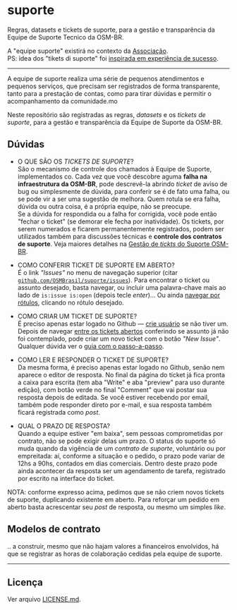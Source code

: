 # suporte
Regras, datasets e tickets de suporte, para a gestão e transparência da Equipe de Suporte Tecnico da OSM-BR.

A "equipe suporte" existirá no contexto da [Associação](https://wiki.openstreetmap.org/wiki/WikiProject_Brazil/Associa%C3%A7%C3%A3o). <br/>PS: idea dos "tikets di suporte" foi [inspirada em experiência de sucesso](https://github.com/okfn-brasil/suporte/issues?utf8=✓&q=is%3Aissue++).

-----

A equipe de suporte realiza uma série de pequenos atendimentos e pequenos serviços, que precisam ser registrados de forma transparente, tanto para a prestação de contas, como para tirar dúvidas e permitir o acompanhamento da comunidade.mo  

Neste repositório são registradas as regras, *datasets* e os _tickets de suporte_, para a gestão e transparência da Equipe de Suporte da OSM-BR.

## Dúvidas

* O QUE SÂO OS _TICKETS DE SUPORTE_?<br/> São o mecanismo de controle dos chamados à Equipe de Suporte, implementados co. Cada vez que você descobre aguma **falha na infraestrutura da OSM-BR**, pode descrevê-la abrindo *ticket* de aviso de bug ou simplesmente de dúvida, para conferir se é de fato uma falha, ou se pode vir a ser uma sugestão de melhora. Quem rotula se era falha, dúvida ou outra coisa, é a própria equipe, não se preocupe. <br/>Se a dúvida for respondida ou a falha for corrigida, você pode então "fechar o ticket" (se demorar ele fecha por inatividade). Os tickets, por serem numerados e ficarem permanentemente registrados, podem ser utilizados também para discussões técnicas e **controle dos contratos de suporte**. Veja maiores detalhes na [Gestão de _tickts_ do Suporte OSM-BR](docs/tickets.md).

* COMO CONFERIR TICKET DE SUPORTE EM ABERTO?<br/> É o link *"Issues"* no menu de navegação superior (citar [`github.com/OSMBrasil/suporte/issues`](https://github.com/OSMBrasil/suporte/issues)). Para encontrar o ticket ou assunto desejado, basta navegar, ou incluir uma palavra-chave mais ao lado de `is:issue is:open` (depois tecle *enter*)...  Ou ainda [navegar por rótulos](https://github.com/OSMBrasil/suporte/labels), clicando no rótulo desejado.

* COMO CRIAR UM TICKET DE SUPORTE?<br/> É preciso apenas estar logado no Github &mdash; [crie usuário](https://github.com/join) se não tiver um. Depois de navegar [entre os tickets abertos](https://github.com/OSMBrasil/suporte/issues) conferindo se assunto já não foi contemplado, pode criar um novo ticket com o botão *"New Issue"*. Qualquer dúvida ver o [guia com o passo-a-passo](https://help.github.com/articles/creating-an-issue/).

* COMO LER E RESPONDER O TICKET DE SUPORTE?<br/> Da mesma forma,  é preciso apenas estar logado no Github, senão nem aparece o editor de resposta. No final da página do tícket já fica pronta a caixa para escrita (tem aba "Write" e aba "preview" para uso durante edição), com botão verde no final  "Comment" que vai postar sua resposta depois de editada. Se você estiver recebendo por email, também pode responder direto por e-mail, e sua resposta também ficará registrada como *post*.

* QUAL O PRAZO DE RESPOSTA?<br/> Quando a equipe estiver "em baixa", sem pessoas comprometidas por contrato, não se pode exigir delas um prazo. O status do suporte só muda quando da vigência de um *contrato de suporte*, voluntário ou por empreitada: aí, conforme a situação e o pedido, o prazo pode variar de 12hs a 90hs, contados em dias comerciais. Dentro deste prazo pode ainda acontecer da resposta ser um agendamento de tarefa, registrado por escrito na interface do ticket.

NOTA: conforme expresso acima, pedimos que se não criem novos tickets de suporte, duplicando existente em aberto. Para reforçar um pedido em aberto basta acrescentar seu *post* de resposta, ou mesmo um simples *like*.

## Modelos de contrato

.. a construir, mesmo que não hajam valores a financeiros envolvidos, há que se registrar as horas de colaboração cedidas pela equipe de suporte.

-----

## Licença

Ver arquivo [LICENSE.md](LICENSE.md).
